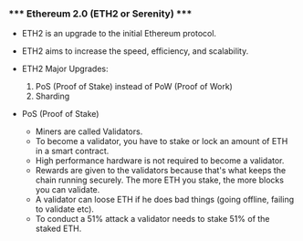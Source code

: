 ###     *** Ethereum 2.0 (ETH2 or Serenity) ***

- ETH2 is an upgrade to the initial Ethereum protocol.

- ETH2 aims to increase the speed, efficiency, and scalability.

* ETH2 Major Upgrades:
    1. PoS (Proof of Stake) instead of PoW (Proof of Work) 
    2. Sharding

* PoS (Proof of Stake)
    - Miners are called Validators.
    - To become a validator, you have to stake or lock an amount of ETH in a smart contract.
    - High performance hardware is not required to become a validator.
    - Rewards are given to the validators because that's what keeps the chain running securely. The more ETH you stake, the more 
    blocks you can validate.
    - A validator can loose ETH if he does bad things (going offline, failing to validate etc).
    - To conduct a 51% attack a validator needs to stake 51% of the staked ETH.